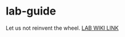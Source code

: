 # lab-guide
Let us not reinvent the wheel.
[LAB WIKI LINK](https://github.com/Paulosophy/lab-guide/wiki)
